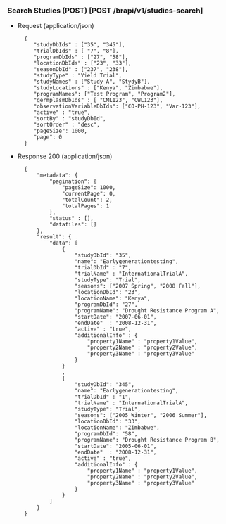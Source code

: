 ### Search Studies (POST) [POST /brapi/v1/studies-search] 

+ Request (application/json)

        {
           "studyDbIds" : ["35", "345"],
           "trialDbIds" : [ "7", "8"],
           "programDbIds" : ["27", "58"],
           "locationDbIds" : ["23", "33"],
           "seasonDbId" : ["237", "238"],
           "studyType" : "Yield Trial",
           "studyNames" : ["Study A", "StydyB"], 
           "studyLocations" : ["Kenya", "Zimbabwe"], 
           "programNames": ["Test Program", "Program2"],
           "germplasmDbIds" : [ "CML123", "CWL123"],
           "observationVariableDbIds": ["CO-PH-123", "Var-123"],
           "active" : "true",
           "sortBy" : "studyDbId",
           "sortOrder" : "desc",
           "pageSize": 1000,
           "page": 0
        }
        
+ Response 200 (application/json)

        {
            "metadata": {
                "pagination": {
                    "pageSize": 1000,
                    "currentPage": 0,
                    "totalCount": 2,
                    "totalPages": 1
                },
                "status" : [],
                "datafiles": []
            },
            "result": {
                "data": [ 
                    {
                        "studyDbId": "35",
                        "name": "Earlygenerationtesting",
                        "trialDbId" : "7",
                        "trialName" : "InternationalTrialA",
                        "studyType": "Trial",
                        "seasons": ["2007 Spring", "2008 Fall"],
                        "locationDbId": "23",
                        "locationName": "Kenya",
                        "programDbId": "27",
                        "programName": "Drought Resistance Program A",
                        "startDate": "2007-06-01",
                        "endDate"  : "2008-12-31",
                        "active" : "true",
                        "additionalInfo" : {
                            "property1Name" : "property1Value",
                            "property2Name" : "property2Value",
                            "property3Name" : "property3Value"
                        }
                    }
                    ,
                    {
                        "studyDbId": "345",
                        "name": "Earlygenerationtesting",
                        "trialDbId" : "1",
                        "trialName" : "InternationalTrialA",
                        "studyType": "Trial",
                        "seasons": ["2005 Winter", "2006 Summer"],
                        "locationDbId": "33",
                        "locationName": "Zimbabwe",
                        "programDbId": "58",
                        "programName": "Drought Resistance Program B",
                        "startDate": "2005-06-01",
                        "endDate"  : "2008-12-31",
                        "active" : "true",
                        "additionalInfo" : {
                            "property1Name" : "property1Value",
                            "property2Name" : "property2Value",
                            "property3Name" : "property3Value"
                        }
                    }
                ]
            }
        }        
